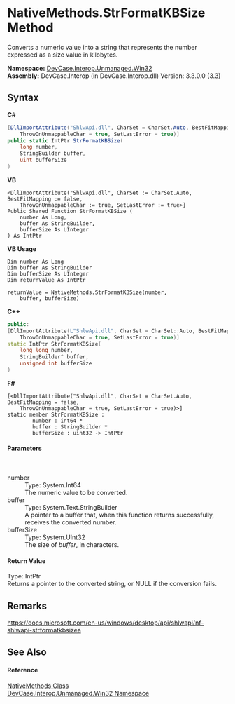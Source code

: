 # NativeMethods.StrFormatKBSize Method 
 

Converts a numeric value into a string that represents the number expressed as a size value in kilobytes.

**Namespace:**&nbsp;<a href="N_DevCase_Interop_Unmanaged_Win32">DevCase.Interop.Unmanaged.Win32</a><br />**Assembly:**&nbsp;DevCase.Interop (in DevCase.Interop.dll) Version: 3.3.0.0 (3.3)

## Syntax

**C#**<br />
``` C#
[DllImportAttribute("ShlwApi.dll", CharSet = CharSet.Auto, BestFitMapping = false, 
	ThrowOnUnmappableChar = true, SetLastError = true)]
public static IntPtr StrFormatKBSize(
	long number,
	StringBuilder buffer,
	uint bufferSize
)
```

**VB**<br />
``` VB
<DllImportAttribute("ShlwApi.dll", CharSet := CharSet.Auto, BestFitMapping := false, 
	ThrowOnUnmappableChar := true, SetLastError := true>]
Public Shared Function StrFormatKBSize ( 
	number As Long,
	buffer As StringBuilder,
	bufferSize As UInteger
) As IntPtr
```

**VB Usage**<br />
``` VB Usage
Dim number As Long
Dim buffer As StringBuilder
Dim bufferSize As UInteger
Dim returnValue As IntPtr

returnValue = NativeMethods.StrFormatKBSize(number, 
	buffer, bufferSize)
```

**C++**<br />
``` C++
public:
[DllImportAttribute(L"ShlwApi.dll", CharSet = CharSet::Auto, BestFitMapping = false, 
	ThrowOnUnmappableChar = true, SetLastError = true)]
static IntPtr StrFormatKBSize(
	long long number, 
	StringBuilder^ buffer, 
	unsigned int bufferSize
)
```

**F#**<br />
``` F#
[<DllImportAttribute("ShlwApi.dll", CharSet = CharSet.Auto, BestFitMapping = false, 
	ThrowOnUnmappableChar = true, SetLastError = true)>]
static member StrFormatKBSize : 
        number : int64 * 
        buffer : StringBuilder * 
        bufferSize : uint32 -> IntPtr 

```


#### Parameters
&nbsp;<dl><dt>number</dt><dd>Type: System.Int64<br />The numeric value to be converted.</dd><dt>buffer</dt><dd>Type: System.Text.StringBuilder<br />A pointer to a buffer that, when this function returns successfully, receives the converted number.</dd><dt>bufferSize</dt><dd>Type: System.UInt32<br />The size of *buffer*, in characters.</dd></dl>

#### Return Value
Type: IntPtr<br />Returns a pointer to the converted string, or NULL if the conversion fails.

## Remarks
<a href="https://docs.microsoft.com/en-us/windows/desktop/api/shlwapi/nf-shlwapi-strformatkbsizea" target="_blank">https://docs.microsoft.com/en-us/windows/desktop/api/shlwapi/nf-shlwapi-strformatkbsizea</a>

## See Also


#### Reference
<a href="T_DevCase_Interop_Unmanaged_Win32_NativeMethods">NativeMethods Class</a><br /><a href="N_DevCase_Interop_Unmanaged_Win32">DevCase.Interop.Unmanaged.Win32 Namespace</a><br />